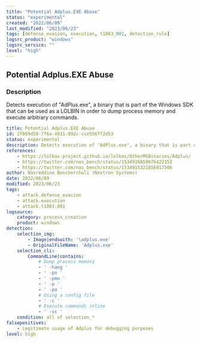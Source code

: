 ```yaml
---
title: "Potential Adplus.EXE Abuse"
status: "experimental"
created: "2022/06/09"
last_modified: "2023/06/23"
tags: [defense_evasion, execution, t1003_001, detection_rule]
logsrc_product: "windows"
logsrc_service: ""
level: "high"
---
```


## Potential Adplus.EXE Abuse

### Description

Detects execution of "AdPlus.exe", a binary that is part of the Windows SDK that can be used as a LOLBIN in order to dump process memory and execute arbitrary commands.

```yml
title: Potential Adplus.EXE Abuse
id: 2f869d59-7f6a-4931-992c-cce556ff2d53
status: experimental
description: Detects execution of "AdPlus.exe", a binary that is part of the Windows SDK that can be used as a LOLBIN in order to dump process memory and execute arbitrary commands.
references:
    - https://lolbas-project.github.io/lolbas/OtherMSBinaries/Adplus/
    - https://twitter.com/nas_bench/status/1534916659676422152
    - https://twitter.com/nas_bench/status/1534915321856917506
author: Nasreddine Bencherchali (Nextron Systems)
date: 2022/06/09
modified: 2023/06/23
tags:
    - attack.defense_evasion
    - attack.execution
    - attack.t1003.001
logsource:
    category: process_creation
    product: windows
detection:
    selection_img:
        - Image|endswith: '\adplus.exe'
        - OriginalFileName: 'Adplus.exe'
    selection_cli:
        CommandLine|contains:
            # Dump process memory
            - ' -hang '
            - ' -pn '
            - ' -pmn '
            - ' -p '
            - ' -po '
            # Using a config file
            - ' -c '
            # Execute commands inline
            - ' -sc '
    condition: all of selection_*
falsepositives:
    - Legitimate usage of Adplus for debugging purposes
level: high

```

